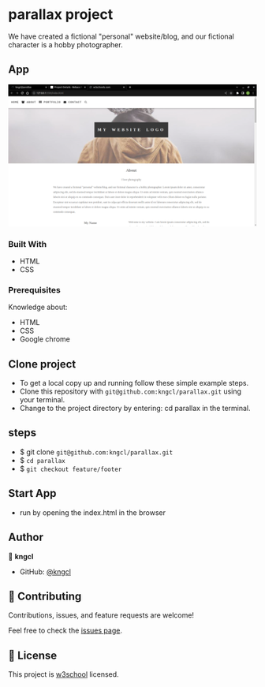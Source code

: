 # parallax project

We have created a fictional "personal" website/blog, and our fictional character is a hobby photographer.

## App

![Home](assets/images/home.png)

### Built With

- HTML
- CSS

### Prerequisites

Knowledge about:

- HTML
- CSS
- Google chrome
  
## Clone project

- To get a local copy up and running follow these simple example steps.
- Clone this repository with `git@github.com:kngcl/parallax.git` using your terminal.
- Change to the project directory by entering: cd parallax in the terminal.

## steps

- $ git clone `git@github.com:kngcl/parallax.git`
- $ `cd parallax`
- $ `git checkout feature/footer`

## Start App

- run by opening the index.html in the browser

## Author

👤 **kngcl**

- GitHub: [@kngcl](https://github.com/kngcl/parallax)

## 🤝 Contributing

Contributions, issues, and feature requests are welcome!

Feel free to check the [issues page](https://github.com/kngcl/parallax/issues).

## 📝 License

This project is [w3school](./LICENSE) licensed.
